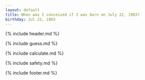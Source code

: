 ```yaml
---
layout: default
title: When was I conceived if I was born on July 22, 1903?
birthday: Jul 22, 1903
---
```


{% include header.md %}

{% include guess.md %}

{% include calculate.md %}

{% include safety.md %}

{% include footer.md %}




